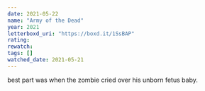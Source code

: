 ```yaml
---
date: 2021-05-22
name: "Army of the Dead"
year: 2021
letterboxd_uri: "https://boxd.it/1SsBAP"
rating: 
rewatch: 
tags: []
watched_date: 2021-05-21
---
```


best part was when the zombie cried over his unborn fetus baby.
